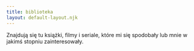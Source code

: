 ```yaml
---
title: biblioteka
layout: default-layout.njk
---
```


Znajdują się tu książki, filmy i seriale, które mi się spodobały lub mnie w jakimś stopniu zainteresowały.